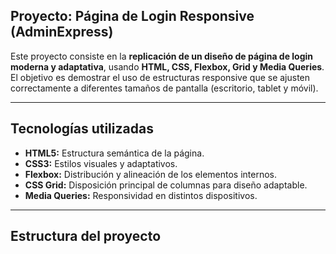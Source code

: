 ##  Proyecto: Página de Login Responsive (AdminExpress)

Este proyecto consiste en la **replicación de un diseño de página de login moderna y adaptativa**, usando **HTML, CSS, Flexbox, Grid y Media Queries**.  
El objetivo es demostrar el uso de estructuras responsive que se ajusten correctamente a diferentes tamaños de pantalla (escritorio, tablet y móvil).

---

## Tecnologías utilizadas
- **HTML5:** Estructura semántica de la página.  
- **CSS3:** Estilos visuales y adaptativos.  
- **Flexbox:** Distribución y alineación de los elementos internos.  
- **CSS Grid:** Disposición principal de columnas para diseño adaptable.  
- **Media Queries:** Responsividad en distintos dispositivos.

---

## Estructura del proyecto
